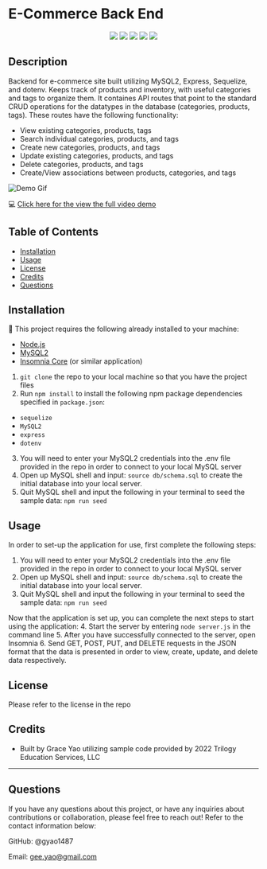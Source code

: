 # E-Commerce Back End 

<p align="center">
    <img src="https://img.shields.io/badge/Javascript-yellow" />
    <img src="https://img.shields.io/badge/express-orange" />
    <img src="https://img.shields.io/badge/Sequelize-blue"  />
    <img src="https://img.shields.io/badge/mySQL-blue"  />
    <img src="https://img.shields.io/badge/dotenv-green" />
</p>
   
## Description
Backend for e-commerce site built utilizing MySQL2, Express, Sequelize, and dotenv. Keeps track of products and inventory, with useful categories and tags to organize them. It containes API routes that point to the standard CRUD operations for the datatypes in the database (categories, products, tags). These routes have the following functionality:

* View existing categories, products, tags
* Search individual categories, products, and tags
* Create new categories, products, and tags
* Update existing categories, products, and tags
* Delete categories, products, and tags
* Create/View associations between products, categories, and tags

![Demo Gif](./assets/demo.gif)

💻 [Click here for the view the full video demo](https://drive.google.com/file/d/1BFX5t3_X9Xk72voCGE27IK5tmhlGl-J5/view)

## Table of Contents 
  - [Installation](#installation)
  - [Usage](#usage)
  - [License](#license)
  - [Credits](#credits)
  - [Questions](#questions)

## Installation

💾   This project requires the following already installed to your machine:
* [Node.js](https://nodejs.org/en/)
* [MySQL2](https://www.npmjs.com/package/mysql2)
* [Insomnia Core](https://insomnia.rest/download) (or similar application)

1. `git clone` the repo to your local machine so that you have the project files
2. Run `npm install` to install the following npm package dependencies specified in `package.json`:
* `sequelize`
* `MySQL2`
* `express`
* `dotenv`
3. You will need to enter your MySQL2 credentials into the .env file provided in the repo in order to connect to your local MySQL server
4. Open up MySQL shell and input: `source db/schema.sql` to create the initial database into your local server. 
5. Quit MySQL shell and input the following in your terminal to seed the sample data:
`npm run seed`

## Usage
In order to set-up the application for use, first complete the following steps:
1. You will need to enter your MySQL2 credentials into the .env file provided in the repo in order to connect to your local MySQL server
2. Open up MySQL shell and input: `source db/schema.sql` to create the initial database into your local server. 
3. Quit MySQL shell and input the following in your terminal to seed the sample data:
`npm run seed`

Now that the application is set up, you can complete the next steps to start using the application:
4. Start the server by entering `node server.js` in the command line
5. After you have successfully connected to the server, open Insomnia
6. Send GET, POST, PUT, and DELETE requests in the JSON format that the data is presented in order to view, create, update, and delete data respectively. 


## License
Please refer to the license in the repo

## Credits
* Built by Grace Yao utilizing sample code provided by 2022 Trilogy Education Services, LLC

---
## Questions

If you have any questions about this project, or have any inquiries about contributions or collaboration, please feel free to reach out! Refer to the contact information below:

GitHub: @gyao1487

Email: gee.yao@gmail.com